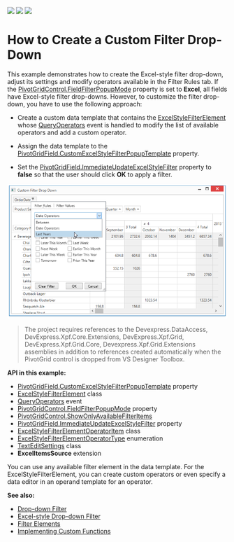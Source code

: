 <!-- default badges list -->
![](https://img.shields.io/endpoint?url=https://codecentral.devexpress.com/api/v1/VersionRange/181218673/19.1.3%2B)
[![](https://img.shields.io/badge/Open_in_DevExpress_Support_Center-FF7200?style=flat-square&logo=DevExpress&logoColor=white)](https://supportcenter.devexpress.com/ticket/details/T830421)
[![](https://img.shields.io/badge/📖_How_to_use_DevExpress_Examples-e9f6fc?style=flat-square)](https://docs.devexpress.com/GeneralInformation/403183)
<!-- default badges end -->
# How to Create a Custom Filter Drop-Down

This example demonstrates how to create the Excel-style filter drop-down, adjust its settings and modify operators available in the Filter Rules tab. If the [PivotGridControl.FieldFilterPopupMode](https://docs.devexpress.com/WPF/DevExpress.Xpf.PivotGrid.PivotGridControl.FieldFilterPopupMode) property is set to **Excel**, all fields have Excel-style filter drop-downs. However, to customize the filter drop-down, you have to use the following approach:

* Create a custom data template that contains the [ExcelStyleFilterElement](https://docs.devexpress.com/WPF/DevExpress.Xpf.Core.FilteringUI.ExcelStyleFilterElement) whose [QueryOperators](https://docs.devexpress.com/WPF/DevExpress.Xpf.Core.FilteringUI.ExcelStyleFilterElement.QueryOperators) event is handled to modify the list of available operators and add a custom operator.

* Assign the data template to the [PivotGridField.CustomExcelStyleFilterPopupTemplate](https://docs.devexpress.com/WPF/DevExpress.Xpf.PivotGrid.PivotGridField.CustomExcelStyleFilterPopupTemplate) property.

* Set the [PivotGridField.ImmediateUpdateExcelStyleFilter](https://docs.devexpress.com/WPF/DevExpress.Xpf.PivotGrid.PivotGridField.ImmediateUpdateExcelStyleFilter) property to **false** so that the user should click **OK** to apply a filter.

![screenshot](./images/screenshot.png)

> The project requires references to the Devexpress.DataAccess, DevExpress.Xpf.Core.Extensions, DevExpress.Xpf.Grid, DevExpress.Xpf.Grid.Core, Devexpress.Xpf.Grid.Extensions assemblies in addition to references created automatically when the PivotGrid control is dropped from VS Designer Toolbox.

**API in this example:**

* [PivotGridField.CustomExcelStyleFilterPopupTemplate](https://docs.devexpress.com/WPF/DevExpress.Xpf.PivotGrid.PivotGridField.CustomExcelStyleFilterPopupTemplate) property
* [ExcelStyleFilterElement](https://docs.devexpress.com/WPF/DevExpress.Xpf.Core.FilteringUI.ExcelStyleFilterElement) class
* [QueryOperators](https://docs.devexpress.com/WPF/DevExpress.Xpf.Core.FilteringUI.ExcelStyleFilterElement.QueryOperators) event
* [PivotGridControl.FieldFilterPopupMode](https://docs.devexpress.com/WPF/DevExpress.Xpf.PivotGrid.PivotGridControl.FieldFilterPopupMode) property
* [PivotGridControl.ShowOnlyAvailableFilterItems ](https://docs.devexpress.com/WPF/DevExpress.Xpf.PivotGrid.PivotGridControl.ShowOnlyAvailableFilterItem)
* [PivotGridField.ImmediateUpdateExcelStyleFilter](https://docs.devexpress.com/WPF/DevExpress.Xpf.PivotGrid.PivotGridField.ImmediateUpdateExcelStyleFilter) property
* [ExcelStyleFilterElementOperatorItem](https://docs.devexpress.com/WPF/DevExpress.Xpf.Core.FilteringUI.ExcelStyleFilterElementOperatorItem) class
* [ExcelStyleFilterElementOperatorType](https://docs.devexpress.com/WPF/DevExpress.Xpf.Core.FilteringUI.ExcelStyleFilterElementOperatorType) enumeration
* [TextEditSettings](https://docs.devexpress.com/WPF/DevExpress.Xpf.Editors.Settings.TextEditSettings) class
* **ExcelItemsSource** extension

You can use any available filter element in the data template. For the ExcelStyleFilterElement, you can create custom operators or even specify a data editor in an operand template for an operator.

**See also:**

* [Drop-down Filter](https://docs.devexpress.com/WPF/10932)
* [Excel-style Drop-down Filter](https://docs.devexpress.com/WPF/120529)
* [Filter Elements](https://docs.devexpress.com/WPF/400314)
* [Implementing Custom Functions](https://docs.devexpress.com/WindowsForms/9947)

